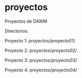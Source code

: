 # proyectos
Proyectos de DAWM

Directorios:

Proyecto 1:
proyectos/proyecto01/

Proyecto 2:
proyectos/proyecto02/

Proyecto 3:
proyectos/proyecto03/

Proyecto 4:
proyectos/proyecto04/
